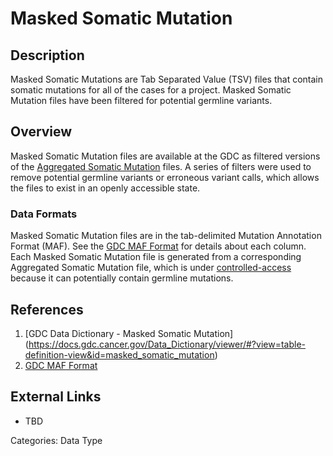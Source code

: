 # Masked Somatic Mutation #
## Description ##

Masked Somatic Mutations are Tab Separated Value (TSV) files that contain somatic mutations for all of the cases for a project. Masked Somatic Mutation files have been filtered for potential germline variants.  

## Overview ##

Masked Somatic Mutation files are available at the GDC as filtered versions of the [Aggregated Somatic Mutation](LINK) files.  A series of filters were used to remove potential germline variants or erroneous variant calls, which allows the files to exist in an
openly accessible state.    

### Data Formats ###

Masked Somatic Mutation files are in the tab-delimited Mutation Annotation Format (MAF). See the [GDC MAF Format](LINK) for details about each column. Each Masked Somatic Mutation file is generated from a corresponding Aggregated Somatic Mutation file, which is under [controlled-access](LINK) because it can potentially contain germline mutations.

## References ##
1. [GDC Data Dictionary - Masked Somatic Mutation] (https://docs.gdc.cancer.gov/Data_Dictionary/viewer/#?view=table-definition-view&id=masked_somatic_mutation)
2. [GDC MAF Format](https://docs.gdc.cancer.gov/Data/File_Formats/MAF_Format/)

## External Links ##
* TBD

Categories: Data Type
